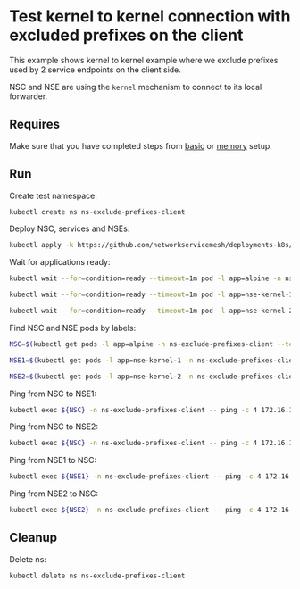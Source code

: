 # Test kernel to kernel connection with excluded prefixes on the client

This example shows kernel to kernel example where we exclude prefixes used by 2 service endpoints on the client side. 

NSC and NSE are using the `kernel` mechanism to connect to its local forwarder.

## Requires

Make sure that you have completed steps from [basic](../../basic) or [memory](../../memory) setup.

## Run

Create test namespace:
```bash
kubectl create ns ns-exclude-prefixes-client
```

Deploy NSC, services and NSEs:
```bash
kubectl apply -k https://github.com/networkservicemesh/deployments-k8s/examples/features/exclude-prefixes-client?ref=87bef0ad23e2d2dc232987e6e88599e1188a8520
```

Wait for applications ready:
```bash
kubectl wait --for=condition=ready --timeout=1m pod -l app=alpine -n ns-exclude-prefixes-client
```
```bash
kubectl wait --for=condition=ready --timeout=1m pod -l app=nse-kernel-1 -n ns-exclude-prefixes-client
```
```bash
kubectl wait --for=condition=ready --timeout=1m pod -l app=nse-kernel-2 -n ns-exclude-prefixes-client
```

Find NSC and NSE pods by labels:
```bash
NSC=$(kubectl get pods -l app=alpine -n ns-exclude-prefixes-client --template '{{range .items}}{{.metadata.name}}{{"\n"}}{{end}}')
```
```bash
NSE1=$(kubectl get pods -l app=nse-kernel-1 -n ns-exclude-prefixes-client --template '{{range .items}}{{.metadata.name}}{{"\n"}}{{end}}')
```
```bash
NSE2=$(kubectl get pods -l app=nse-kernel-2 -n ns-exclude-prefixes-client --template '{{range .items}}{{.metadata.name}}{{"\n"}}{{end}}')
```

Ping from NSC to NSE1:
```bash
kubectl exec ${NSC} -n ns-exclude-prefixes-client -- ping -c 4 172.16.1.96
```

Ping from NSC to NSE2:
```bash
kubectl exec ${NSC} -n ns-exclude-prefixes-client -- ping -c 4 172.16.1.98
```

Ping from NSE1 to NSC:
```bash
kubectl exec ${NSE1} -n ns-exclude-prefixes-client -- ping -c 4 172.16.1.97
```

Ping from NSE2 to NSC:
```bash
kubectl exec ${NSE2} -n ns-exclude-prefixes-client -- ping -c 4 172.16.1.99
```

## Cleanup

Delete ns:
```bash
kubectl delete ns ns-exclude-prefixes-client
```
